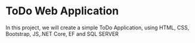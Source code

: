 # ToDo Web Application
 In this project, we will create a simple ToDo Application, using HTML, CSS, Bootstrap, JS,.NET Core, EF and SQL SERVER 
